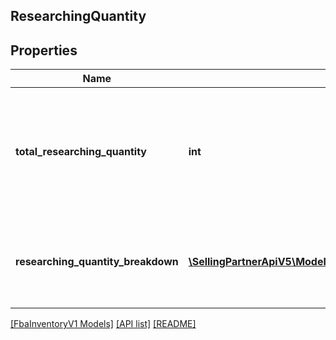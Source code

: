 ## ResearchingQuantity

## Properties

Name | Type | Description | Notes
------------ | ------------- | ------------- | -------------
**total_researching_quantity** | **int** | The total number of units currently being researched in Amazon's fulfillment network. | [optional]
**researching_quantity_breakdown** | [**\SellingPartnerApiV5\Model\FbaInventoryV1\ResearchingQuantityEntry[]**](ResearchingQuantityEntry.md) | A list of quantity details for items currently being researched. | [optional]

[[FbaInventoryV1 Models]](../) [[API list]](../../Api) [[README]](../../../README.md)
